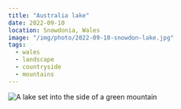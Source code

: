 ```yaml
---
title: "Australia lake"
date: 2022-09-10
location: Snowdonia, Wales
image: "/img/photo/2022-09-10-snowdon-lake.jpg"
tags:
  - wales
  - landscape
  - countryside
  - mountains
---
```


![A lake set into the side of a green mountain](/img/photo/2022-09-10-snowdon-lake.jpg)
